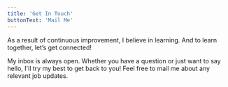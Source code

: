 ```yaml
---
title: 'Get In Touch'
buttonText: 'Mail Me'
---
```

As a result of continuous improvement, I believe in learning.
And to learn together, let’s get connected!

My inbox is always open. Whether you have a question or just want to say hello, I'll try my best to get back to you! Feel free to mail me about any relevant job updates.
